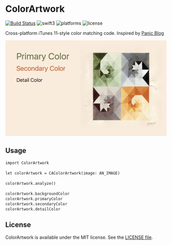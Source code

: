 # ColorArtwork

[![Build Status](https://travis-ci.org/XQS6LB3A/ColorArtwork.svg?branch=master)](https://travis-ci.org/XQS6LB3A/ColorArtwork)
![swift3](https://img.shields.io/badge/swift3-compatible-brightgreen.svg)
![platforms](https://img.shields.io/badge/platforms-iOS%208.0%2B%20%7C%20macOS%2010.10%2B%20%7C%20tvOS%209.0%2B%20%7C%20watchOS%202.0%2B-lightgrey.svg)
![license](https://img.shields.io/badge/license-MIT-blue.svg)

Cross-platform iTunes 11-style color matching code. Inspired by [Panic Blog](https://panic.com/blog/itunes-11-and-colors/)

![preview](docs/img/preview.png)

## Usage


```
import ColorArtwork

let colorArtwork = CAColorArtwork(image: AN_IMAGE)

colorArtwork.analyze()

colorArtwork.backgroundColor
colorArtwork.primaryColor
colorArtwork.secondaryColor
colorArtwork.detailColor
```

## License

ColorArtwork is available under the MIT license. See the [LICENSE file](LICENSE).

